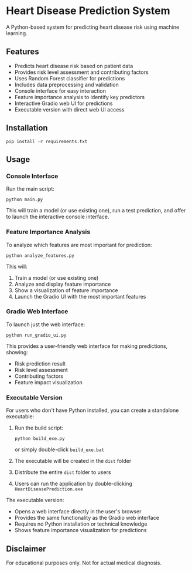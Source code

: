 # Heart Disease Prediction System

A Python-based system for predicting heart disease risk using machine learning.

## Features

- Predicts heart disease risk based on patient data
- Provides risk level assessment and contributing factors
- Uses Random Forest classifier for predictions
- Includes data preprocessing and validation
- Console interface for easy interaction
- Feature importance analysis to identify key predictors
- Interactive Gradio web UI for predictions
- Executable version with direct web UI access

## Installation

```
pip install -r requirements.txt
```

## Usage

### Console Interface

Run the main script:

```
python main.py
```

This will train a model (or use existing one), run a test prediction, and offer to launch the interactive console interface.

### Feature Importance Analysis

To analyze which features are most important for prediction:

```
python analyze_features.py
```

This will:
1. Train a model (or use existing one)
2. Analyze and display feature importance
3. Show a visualization of feature importance
4. Launch the Gradio UI with the most important features

### Gradio Web Interface

To launch just the web interface:

```
python run_gradio_ui.py
```

This provides a user-friendly web interface for making predictions, showing:
- Risk prediction result
- Risk level assessment
- Contributing factors
- Feature impact visualization

### Executable Version

For users who don't have Python installed, you can create a standalone executable:

1. Run the build script:
   ```
   python build_exe.py
   ```
   or simply double-click `build_exe.bat`

2. The executable will be created in the `dist` folder
3. Distribute the entire `dist` folder to users
4. Users can run the application by double-clicking `HeartDiseasePrediction.exe`

The executable version:
- Opens a web interface directly in the user's browser
- Provides the same functionality as the Gradio web interface
- Requires no Python installation or technical knowledge
- Shows feature importance visualization for predictions

## Disclaimer

For educational purposes only. Not for actual medical diagnosis. 